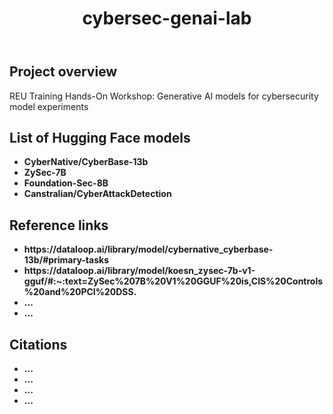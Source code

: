 <!DOCTYPE html>
<html lang="en">
<body>
    <header>
        <h1>cybersec-genai-lab</h1>
    </header>
    <section>
                <h2>Project overview</h2>
        <p>
            REU Training Hands-On Workshop: Generative AI models for cybersecurity model experiments
        </p>
    </section>
    <section>
        <h2>List of Hugging Face models</h2>
        <ul>
            <li><strong>CyberNative/CyberBase-13b</strong></li>
            <li><strong>ZySec-7B</strong></li>
            <li><strong>Foundation-Sec-8B</strong></li>
            <li><strong>Canstralian/CyberAttackDetection</strong></li>
        </ul>
    </section>
    <section>
        <h2>Reference links</h2>
        <ul>
            <li><strong>https://dataloop.ai/library/model/cybernative_cyberbase-13b/#primary-tasks</strong></li>
            <li><strong>https://dataloop.ai/library/model/koesn_zysec-7b-v1-gguf/#:~:text=ZySec%207B%20V1%20GGUF%20is,CIS%20Controls%20and%20PCI%20DSS.</strong></li>
            <li><strong>...</strong></li>
            <li><strong>...</strong></li>
        </ul>
    </section>
    <section>
        <h2>Citations</h2>
        <ul>
            <li><strong>...</strong></li>
            <li><strong>...</strong></li>
            <li><strong>...</strong></li>
            <li><strong>...</strong></li>
        </ul>
    </section>
</body>
</html>
